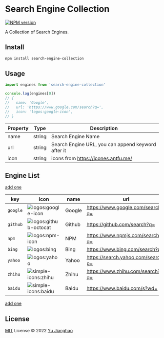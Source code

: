 # Search Engine Collection

[![NPM version](https://img.shields.io/npm/v/search-engine-collection?color=a1b858&label=)](https://www.npmjs.com/package/search-engine-collection)

A Collection of Search Engines.

## Install

```bash
npm install search-engine-collection
```

## Usage

```ts
import engines from 'search-engine-collection'

console.log(engines[0])
// {
//   name: 'Google',
//   url: 'https://www.google.com/search?q=',
//   icon: 'logos:google-icon',
// }
```

| Property | Type   | Description                                        |
| -------- | ------ | -------------------------------------------------- |
| name     | string | Search Engine Name                                 |
| url      | string | Search Engine URL, you can append keyword after it |
| icon     | string | icons from <https://icones.antfu.me/>              |

## Engine List

[add one](https://github.com/yujianghao/search-engine-collection/issues/new?assignees=yujianghao&labels=new-engine&title=Request+new+engine&body=Please+add+the+following+engine+to+the+list%3A%0A%0A%7C+icon+%7C+name+%7C+url+%7C%0A%7C+----+%7C+----+%7C+---+%7C%0A%7C+%5B%5Bicon%5D%5D+%7C+%5B%5Bname%5D%5D+%7C+%5B%5Burl%5D%5D+%7C%0A)

| key | icon | name | url |
| --- | ---- | ---- | --- |
| `google` | ![logos:google-icon](https://api.iconify.design/logos:google-icon.svg?color=currentColor) | Google | https://www.google.com/search?q= |
| `github` | ![logos:github-octocat](https://api.iconify.design/logos:github-octocat.svg?color=currentColor) | Github | https://github.com/search?q= |
| `npm` | ![logos:npm-icon](https://api.iconify.design/logos:npm-icon.svg?color=currentColor) | NPM | https://www.npmjs.com/search?q= |
| `bing` | ![logos:bing](https://api.iconify.design/logos:bing.svg?color=currentColor) | Bing | https://www.bing.com/search?q= |
| `yahoo` | ![logos:yahoo](https://api.iconify.design/logos:yahoo.svg?color=currentColor) | Yahoo | https://search.yahoo.com/search?p= |
| `zhihu` | ![simple-icons:zhihu](https://api.iconify.design/simple-icons:zhihu.svg?color=currentColor) | Zhihu | https://www.zhihu.com/search?q= |
| `baidu` | ![simple-icons:baidu](https://api.iconify.design/simple-icons:baidu.svg?color=currentColor) | Baidu | https://www.baidu.com/s?wd= |

[add one](https://github.com/yujianghao/search-engine-collection/issues/new?assignees=yujianghao&labels=new-engine&title=Request+new+engine&body=Please+add+the+following+engine+to+the+list%3A%0A%0A%7C+icon+%7C+name+%7C+url+%7C%0A%7C+----+%7C+----+%7C+---+%7C%0A%7C+%5B%5Bicon%5D%5D+%7C+%5B%5Bname%5D%5D+%7C+%5B%5Burl%5D%5D+%7C%0A)

## License

[MIT](./LICENSE) License © 2022 [Yu Jianghao](https://github.com/yujianghao)

